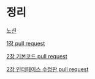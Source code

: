 # 정리
[노션](https://purrfect-fisherman-d0b.notion.site/bdb5b296c70f427e818a89e152f5035d?v=c29af275c0404e69b03659949f1bfaab)

[1장 pull request](https://github.com/qudtjs0753/OOD_code/pull/1)

[2장 기본코드 pull request](https://github.com/qudtjs0753/OOD_code/pull/2)

[2장 인터페이스 수정판 pull request](https://github.com/qudtjs0753/OOD_code/pull/3)


